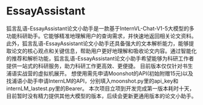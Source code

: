 # EssayAssistant
狐言乱语-EssayAssistant论文小助手是一款基于InternVL-Chat-V1-5大模型的多功能科研助手。它能够精准地理解用户的查询需求，并快速地返回相关论文资料。此外，狐言乱语-EssayAssistant论文小助手还具备强大的文本解析能力，能够提取论文的核心观点和关键信息，帮助用户更好地理解和吸收论文内容。通过智能化的推荐和解析功能，狐言乱语-EssayAssistant论文小助手希望能够为科研工作者提供一站式的科研服务，助力科研工作更高效、更便捷。
目前版本仅仅针对书生浦语实战营的虚拟机展开。
想使用需先申请Moonshot的API(初始附赠15元)以及找浦语小助手申请InternLM的API，分别填入moonshot.py里的api_key和internLM_lastest.py里的Bearer。
本次项目立项到开发完成第一版本耗时十天，目前暂时没有精力提供其他大模型的版本，后续会更新更通用版本的论文小助手。